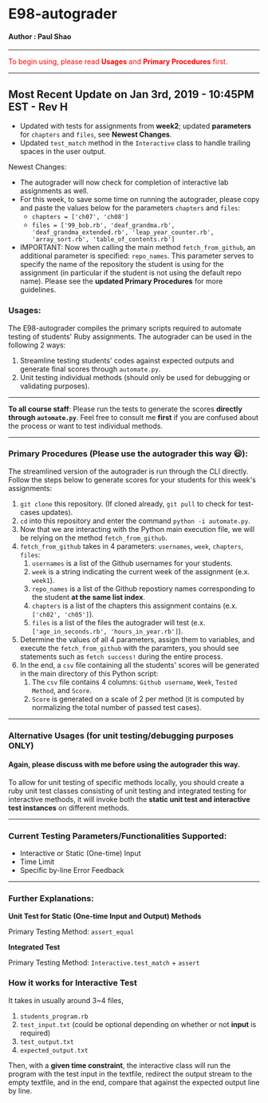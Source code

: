 # E98-autograder

#### **Author** : Paul Shao
______________________________________________________________________________________________________________________________
<span style="color:red"> To begin using, please read **Usages** and **Primary Procedures** first. </span>
______________________________________________________________________________________________________________________________
## Most Recent Update on Jan 3rd, 2019 - 10:45PM EST - Rev H
* Updated with tests for assignments from **week2**; updated **parameters** for `chapters` and `files`, see **Newest Changes**.
* Updated `test_match` method in the `Interactive` class to handle trailing spaces in the user output.

Newest Changes:
* The autograder will now check for completion of interactive lab assignments as well.
* For this week, to save some time on running the autograder, please copy and paste the values below for the parameters `chapters` and `files`:
  * `chapters = ['ch07', 'ch08']`
  * `files = ['99_bob.rb', 'deaf_grandma.rb', 'deaf_grandma_extended.rb', 'leap_year_counter.rb', 'array_sort.rb', 'table_of_contents.rb']`
* IMPORTANT: Now when calling the main method `fetch_from_github`, an additional parameter is specified: `repo_names`. This parameter serves to specify the name of the repository the student is using for the assignment (in particular if the student is not using the default repo name). Please see the **updated Primary Procedures** for more guidelines.

### Usages:
The E98-autograder compiles the primary scripts required to automate testing of students' Ruby assignments.
The autograder can be used in the following 2 ways:
1. Streamline testing students' codes against expected outputs and generate final scores through `automate.py`.
2. Unit testing individual methods (should only be used for debugging or validating purposes).
______________________________________________________________________________________________________________________________
**To all course staff**: Please run the tests to generate the scores **directly through `automate.py`**. Feel free to consult me **first** if you are confused about the process or want to test individual methods.
______________________________________________________________________________________________________________________________
### Primary Procedures (Please use the autograder this way 😃):
The streamlined version of the autograder is run through the CLI directly. Follow the steps below to generate scores for your students for this week's assignments:
1. `git clone` this repository. (If cloned already, `git pull` to check for test-cases updates).
2. `cd` into this repository and enter the command `python -i automate.py`.
3. Now that we are interacting with the Python main execution file, we will be relying on the method `fetch_from_github`.
4. `fetch_from_github` takes in 4 parameters: `usernames`, `week`, `chapters`, `files`:
   1. `usernames` is a list of the Github usernames for your students.
   2. `week` is a string indicating the current week of the assignment (e.x. `week1`).
   3. `repo_names` is a list of the Github repostiory names corresponding to the student **at the same list index**. 
   4. `chapters` is a list of the chapters this assignment contains (e.x. `['ch02', 'ch05']`).
   5. `files` is a list of the files the autograder will test (e.x. `['age_in_seconds.rb', 'hours_in_year.rb']`).
5. Determine the values of all 4 parameters, assign them to variables, and execute the `fetch_from_github` with the paramters, you should see statements such as `fetch success!` during the entire process.
6. In the end, a `csv` file containing all the students' scores will be generated in the main directory of this Python script:
   1. The `csv` file contains 4 columns: `Github username`, `Week`, `Tested Method`, and `Score`.
   2. `Score` is generated on a scale of 2 per method (it is computed by normalizing the total number of passed test cases).

______________________________________________________________________________________________________________________________
### Alternative Usages (for unit testing/debugging purposes ONLY)
#### Again, please discuss with me before using the autograder this way.

To allow for unit testing of specific methods locally, you should create a ruby unit test classes consisting of unit testing and integrated testing for interactive methods, it will invoke both the **static unit test and interactive test instances** on different methods.
______________________________________________________________________________________________________________________________
### Current Testing Parameters/Functionalities Supported:

* Interactive or Static (One-time) Input
* Time Limit
* Specific by-line Error Feedback

______________________________________________________________________________________________________________________________

### Further Explanations:

**Unit Test for Static (One-time Input and Output) Methods**

Primary Testing Method: `assert_equal`

**Integrated Test**

Primary Testing Method: `Interactive.test_match` + `assert`

### How it works for Interactive Test
It takes in usually around 3~4 files,
1. `students_program.rb`
2. `test_input.txt` (could be optional depending on whether or not **input** is required)
3. `test_output.txt`
4. `expected_output.txt`

Then, with a **given time constraint**, the interactive class will run the program with the test input in the textfile, redirect the output stream to the empty textfile, and in the end, compare that against the expected output line by line.

